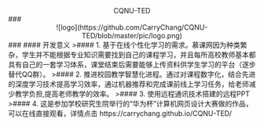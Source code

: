 <center> CQNU-TED </center>
###  <center>![logo](https://github.com/CarryChang/CQNU-TED/blob/master/pic/logo.png)</center>
### 
#### 开发意义
>#### 1. 基于在线个性化学习的需求。慕课网因为种类繁杂，学生并不能根据专业知识需要找到自己的课程学习，并且每所高校教师基本都具有自己的一套学习体系，课堂结束后需要能够上传资料供学生学习的平台（逐步替代QQ群）。
>#### 2. 推进校园教学智慧化进程。通过对课程数字化，结合先进的深度学习技术提高学习效率，通过机器推荐和完成课前线上学习任务，给老师减少教学负担,提高老师教学的效率。
>#### 3. 使用远程通讯技术搭建的远程PPT
>#### 4. 这是参加学校研究生院举行的“华为杯”计算机网页设计大赛做的作品，可以在线直接观看，详情点击 https://carrychang.github.io/CQNU-TED/
